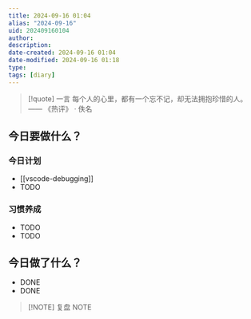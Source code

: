 ```yaml
---
title: 2024-09-16 01:04
alias: "2024-09-16"
uid: 202409160104
author: 
description: 
date-created: 2024-09-16 01:04
date-modified: 2024-09-16 01:18
type: 
tags: [diary]
---
```


> [!quote] 一言
 每个人的心里，都有一个忘不记，却无法拥抱珍惜的人。 —— 《热评》 · 佚名

## 今日要做什么？

### 今日计划

- [[vscode-debugging]]
- TODO

### 习惯养成

- TODO
- TODO

## 今日做了什么？

- DONE
- DONE

> [!NOTE] 复盘
> NOTE

